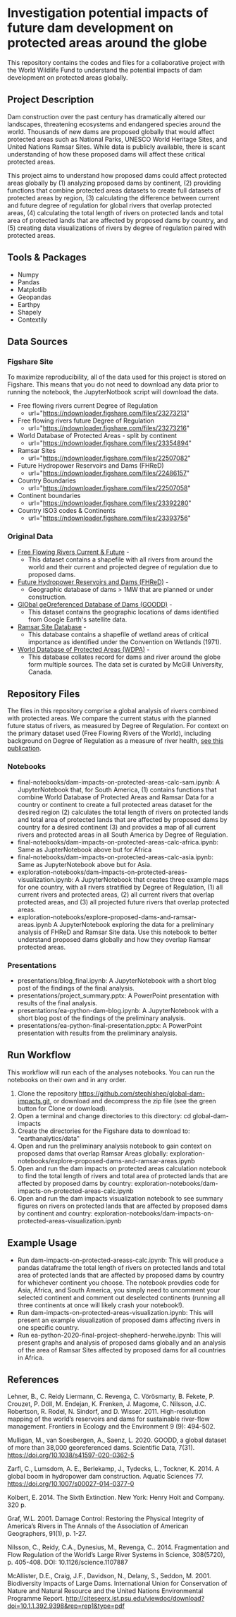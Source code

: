 # Investigation potential impacts of future dam development on protected areas around the globe
This repository contains the codes and files for a collaborative project with the World Wildlife Fund to understand the potential impacts of dam development on protected areas globally.

## Project Description
Dam construction over the past century has dramatically altered our landscapes, threatening ecosystems and endangered species around the world. Thousands of new dams are proposed globally that would affect protected areas such as National Parks, UNESCO World Heritage Sites, and United Nations Ramsar Sites. While data is publicly available, there is scant understanding of how these proposed dams will affect these critical protected areas. 

This project aims to understand how proposed dams could affect protected areas globally by (1) analyzing proposed dams by continent, (2) providing functions that combine protected areas datasets to create full datasets of protected areas by region, (3) calculating the difference between current and future degree of regulation for global rivers that overlap protected areas, (4) calculating the total length of rivers on protected lands and total area of protected lands that are affected by proposed dams by country, and (5) creating data visualizations of rivers by degree of regulation paired with protected areas.


## Tools & Packages
* Numpy
* Pandas
* Matplotlib
* Geopandas
* Earthpy
* Shapely
* Contextily


## Data Sources
### Figshare Site
To maximize reproducibility, all of the data used for this project is stored on Figshare. This means that you do not need to download any data prior to running the notebook, the JupyterNotbook script will download the data.

* Free flowing rivers current Degree of Regulation
    * url="https://ndownloader.figshare.com/files/23273213"
* Free flowing rivers future Degree of Regulation
    * url="https://ndownloader.figshare.com/files/23273216"
* World Database of Protected Areas - split by continent
    * url="https://ndownloader.figshare.com/files/23354894"
* Ramsar Sites
    * url="https://ndownloader.figshare.com/files/22507082"
* Future Hydropower Reservoirs and Dams (FHReD)
    * url="https://ndownloader.figshare.com/files/22486157"
* Country Boundaries
    * url="https://ndownloader.figshare.com/files/22507058"
* Continent boundaries
    * url="https://ndownloader.figshare.com/files/23392280"
* Country ISO3 codes & Continents
    * url="https://ndownloader.figshare.com/files/23393756"


### Original Data
* <a href="https://www.nature.com/articles/s41586-019-1111-91">Free Flowing Rivers Current & Future</a>  - 
    * This dataset contains a shapefile with all rivers from around the world and their current and projected degree of regulation due to proposed dams.
* <a href="http://globaldamwatch.org/fhred/">Future Hydropower Reservoirs and Dams (FHReD)</a> - 
    * Geographic database of dams > 1MW that are planned or under construction.
* <a href="http://globaldamwatch.org/goodd/">GlObal geOreferenced Database of Dams (GOODD)</a> - 
    * This dataset contains the geographic locations of dams identified from Google Earth's satellite data. 
* <a href="https://rsis.ramsar.org/">Ramsar Site Database</a> -
    * This database contains a shapefile of wetland areas of critical importance as identified under the Convention on Wetlands (1971).
* <a href="https://www.protectedplanet.net/">World Database of Protected Areas (WDPA)</a> -
    * This database collates record for dams and river around the globe form multiple sources. The data set is curated by McGill University, Canada.

## Repository Files
The files in this repository comprise a global analysis of rivers combined with protected areas. We compare the current status with the planned future status of rivers, as measured by Degree of Regulation. For context on the primary dataset used (Free Flowing Rivers of the World), including background on Degree of Regulation as a measure of river health,  <a href="https://www.nature.com/articles/s41586-019-1111-9s" target="_blank">see this publication</a>.

### Notebooks
* final-notebooks/dam-impacts-on-protected-areas-calc-sam.ipynb: A JupyterNotebook that, for South America, (1) contains functions that combine World Database of Protected Areas and Ramsar Data for a country or continent to create a full protected areas dataset for the desired region (2) calculates the total length of rivers on protected lands and total area of protected lands that are affected by proposed dams by country for a desired continent (3) and provides a map of all current rivers and protected areas in all South America by Degree of Regulation. 
* final-notebooks/dam-impacts-on-protected-areas-calc-africa.ipynb: Same as JupterNotebook above but for Africa 
* final-notebooks/dam-impacts-on-protected-areas-calc-asia.ipynb: Same as JupyterNotebook above but for Asia.
* exploration-notebooks/dam-impacts-on-protected-areas-visualization.ipynb: A JupyterNotebook that creates three example maps for one country, with all rivers stratified by Degree of Regulation, (1) all current rivers and protected areas, (2) all current rivers that overlap protected areas, and (3) all projected future rivers that overlap protected areas.
* exploration-notebooks/explore-proposed-dams-and-ramsar-areas.ipynb A JupyterNotebook exploring the data for a preliminary analysis of FHReD and Ramsar Site data. Use this notebook to better understand proposed dams globally and how they overlap Ramsar protected areas.

### Presentations
* presentations/blog_final.ipynb: A JupyterNotebook with a short blog post of the findings of the final analysis.
* presentations/project_summary.pptx: A PowerPoint presentation with results of the final analysis.
* presentations/ea-python-dam-blog.ipynb: A JupyterNotebook with a short blog post of the findings of the preliminary analysis.
* presentations/ea-python-final-presentation.pptx: A PowerPoint presentation with results from the preliminary analysis.

## Run Workflow
This workflow will run each of the analyses notebooks. You can run the notebooks on their own and in any order.
1. Clone the repository https://github.com/stephlshep/global-dam-impacts.git, or download and decompress the zip file (see the green button for Clone or download).
2. Open a terminal and change directories to this directory: cd global-dam-impacts
3. Create the directories for the Figshare data to download to: "earthanalytics/data"
4. Open and run the preliminary analysis notebook to gain context on proposed dams that overlap Ramsar Areas globally: exploration-notebooks/explore-proposed-dams-and-ramsar-areas.ipynb
5. Open and run the dam impacts on protected areas calculation notebook to find the total length of rivers and total area of protected lands that are affected by proposed dams by country: 
exploration-notebooks/dam-impacts-on-protected-areas-calc.ipynb
4. Open and run the dam impacts visualization notebook to see summary figures on rivers on protected lands that are affected by proposed dams by continent and country: 
exploration-notebooks/dam-impacts-on-protected-areas-visualization.ipynb


## Example Usage
* Run dam-impacts-on-protected-areass-calc.ipynb: This will produce a pandas dataframe the total length of rivers on protected lands and total area of protected lands that are affected by proposed dams by country for whichever continent you choose. The notebook provdies code for Asia, Africa, and South America, you simply need to uncomment your selected continent and comment out deselected continents (running all three continents at once will likely crash your notebook!).
* Run dam-impacts-on-protected-areas-visualization.ipynb: This will present an example visualization of proposed dams affecting rivers in one specific country.
* Run ea-python-2020-final-project-shepherd-herwehe.ipynb: This will present graphs and analysis of proposed dams globally and an analysis of the area of Ramsar Sites affected by proposed dams for all countries in Africa.

## References
Lehner, B., C. Reidy Liermann, C. Revenga, C. Vörösmarty, B. Fekete, P. Crouzet, P. Döll, M. Endejan, K. Frenken, J. Magome, C. Nilsson, J.C. Robertson, R. Rodel, N. Sindorf, and D. Wisser. 2011. High-resolution mapping of the world’s reservoirs and dams for sustainable river-flow management. Frontiers in Ecology and the Environment 9 (9): 494-502.

Mulligan, M., van Soesbergen, A., Saenz, L. 2020. GOODD, a global dataset of more than 38,000 georeferenced dams. Scientific Data, 7(31). https://doi.org/10.1038/s41597-020-0362-5

Zarfl, C., Lumsdom, A. E., Berlekamp, J., Tydecks, L., Tockner, K. 2014. A global boom in hydropower dam construction. Aquatic Sciences 77.
https://doi.org/10.1007/s00027-014-0377-0

Kolbert, E. 2014. The Sixth Extinction. New York: Henry Holt and Company. 320 p.

Graf, W.L. 2001. Damage Control: Restoring the Physical Integrity of America’s Rivers in The Annals of the Association of American Geographers, 91(1), p. 1-27.

Nilsson, C., Reidy, C.A., Dynesius, M., Revenga, C.. 2014. Fragmentation and Flow Regulation of the World’s Large River Systems in Science, 308(5720), p. 405-408. DOI: 10.1126/science.1107887

McAllister, D.E., Craig, J.F., Davidson, N., Delany, S., Seddon, M. 2001. Biodiversity Impacts of Large Dams. International Union for Conservation of Nature and Natural Resource and the United Nations Environmental Programme Report. http://citeseerx.ist.psu.edu/viewdoc/download?doi=10.1.1.392.9398&rep=rep1&type=pdf
